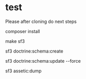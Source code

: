 test
====

Please after cloning do next steps

composer install

make sf3

sf3 doctrine:schema:create

sf3 doctrine:schema:update --force

sf3 assetic:dump
